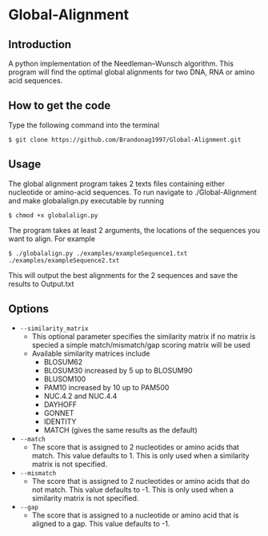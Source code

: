 # Global-Alignment
## Introduction
A python implementation of the Needleman–Wunsch algorithm. This program will find the optimal global alignments for two DNA, RNA or amino acid sequences.
## How to get the code
Type the following command into the terminal

`$ git clone https://github.com/Brandonag1997/Global-Alignment.git`
## Usage
The global alignment program takes 2 texts files containing either nucleotide or amino-acid sequences. To run navigate to ./Global-Alignment and make globalalign.py executable by running

`$ chmod +x globalalign.py`

The program takes at least 2 arguments, the locations of the sequences you want to align. For example

`$ ./globalalign.py ./examples/exampleSequence1.txt ./examples/exampleSequence2.txt`

This will output the best alignments for the 2 sequences and save the results to Output.txt

## Options
- `--similarity_matrix`
  - This optional parameter specifies the similarity matrix if no matrix is specied a simple match/mismatch/gap scoring matrix will be used
  - Available similarity matrices include
    - BLOSUM62 
    - BLOSUM30 increased by 5 up to BLOSUM90
    - BLUSOM100
    - PAM10 increased by 10 up to PAM500
    - NUC.4.2 and NUC.4.4
    - DAYHOFF
    - GONNET
    - IDENTITY
    - MATCH (gives the same results as the default)
- `--match`
  - The score that is assigned to 2 nucleotides or amino acids that match. This value defaults to 1. This is only used when a similarity matrix is not specified.
- `--mismatch`
  - The score that is assigned to 2 nucleotides or amino acids that do not match. This value defaults to -1. This is only used when a similarity matrix is not specified.
- `--gap`
  - The score that is assigned to a nucleotide or amino acid that is aligned to a gap. This value defaults to -1.

